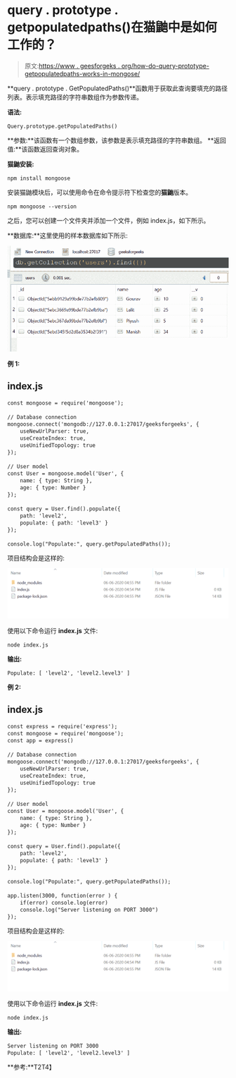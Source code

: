 # query . prototype . getpopulatedpaths()在猫鼬中是如何工作的？

> 原文:[https://www . geesforgeks . org/how-do-query-prototype-getpopulatedpaths-works-in-mongose/](https://www.geeksforgeeks.org/how-does-query-prototype-getpopulatedpaths-works-in-mongoose/)

**query . prototype . GetPopulatedPaths()**函数用于获取此查询要填充的路径列表。表示填充路径的字符串数组作为参数传递。

**语法:**

```
Query.prototype.getPopulatedPaths()
```

**参数:**该函数有一个数组参数，该参数是表示填充路径的字符串数组。
**返回值:**该函数返回查询对象。

**猫鼬安装:**

```
npm install mongoose
```

安装猫鼬模块后，可以使用命令在命令提示符下检查您的**猫鼬**版本。

```
npm mongoose --version
```

之后，您可以创建一个文件夹并添加一个文件，例如 index.js，如下所示。

**数据库:**这里使用的样本数据库如下所示:

![](img/2134265eb70c448baf37786789f2598a.png)

**例 1:**

## index.js

```
const mongoose = require('mongoose');

// Database connection
mongoose.connect('mongodb://127.0.0.1:27017/geeksforgeeks', {
    useNewUrlParser: true,
    useCreateIndex: true,
    useUnifiedTopology: true
});

// User model
const User = mongoose.model('User', { 
    name: { type: String },
    age: { type: Number }
});

const query = User.find().populate({
    path: 'level2',
    populate: { path: 'level3' }
});

console.log("Populate:", query.getPopulatedPaths());
```

项目结构会是这样的:

![](img/3209d9b4369c180282a34be8070d7d6e.png)

使用以下命令运行 **index.js** 文件:

```
node index.js
```

**输出:**

```
Populate: [ 'level2', 'level2.level3' ]
```

**例 2:**

## index.js

```
const express = require('express');
const mongoose = require('mongoose');
const app = express()

// Database connection
mongoose.connect('mongodb://127.0.0.1:27017/geeksforgeeks', {
    useNewUrlParser: true,
    useCreateIndex: true,
    useUnifiedTopology: true
});

// User model
const User = mongoose.model('User', { 
    name: { type: String },
    age: { type: Number }
});

const query = User.find().populate({
    path: 'level2',
    populate: { path: 'level3' }
});

console.log("Populate:", query.getPopulatedPaths());

app.listen(3000, function(error ) {
    if(error) console.log(error)
    console.log("Server listening on PORT 3000")
});
```

项目结构会是这样的:

![](img/3209d9b4369c180282a34be8070d7d6e.png)

使用以下命令运行 **index.js** 文件:

```
node index.js
```

**输出:**

```
Server listening on PORT 3000
Populate: [ 'level2', 'level2.level3' ]
```

**参考:**T2T4】